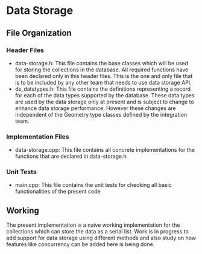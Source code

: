 # Data Storage
## File Organization
### Header Files
- data-storage.h: This file contains the base classes which will be used for storing the collections in the database. All required functions have been declared only in this header files. This is the one and only file that is to be included by any other team that needs to use data storage API.
- ds_datatypes.h: This file contains the definitions representing a record for each of the data types supported by the database. These data types are used by the data storage only at present and is subject to change to enhance data storage performance. However these changes are independent of the Geometry type classes defined by the integration team.

### Implementation Files
- data-storage.cpp: This file contains all concrete implementations for the functions that are declared in data-storage.h

### Unit Tests
- main.cpp: This file contains the unit tests for checking all basic functionalities of the present code

## Working
The present implementation is a naive working implementation for the collections which can store the data as a serial list. Work is in progress to add support for data storage using different methods and also study on how features like concurrency can be added here is being done.
